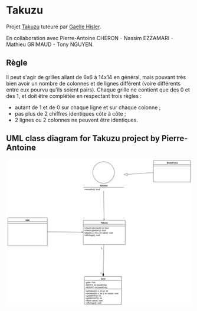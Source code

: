 # Takuzu
Projet <a href="https://fr.wikipedia.org/wiki/Takuzu">Takuzu</a> tuteuré par <a href="http://www.lirmm.fr/~hisler/">Gaëlle Hisler</a>.

En collaboration avec Pierre-Antoine CHERON - Nassim EZZAMARI - Mathieu GRIMAUD - Tony NGUYEN.


<h2>Règle</h2>

<p>
	Il peut s'agir de grilles allant de 6x6 à 14x14 en général, mais pouvant très bien avoir un nombre de colonnes et de lignes différent (voire différents entre eux pourvu qu'ils soient pairs). Chaque grille ne contient que des 0 et des 1, et doit être complétée en respectant trois règles :
</p>

<ul>
	<li>autant de 1 et de 0 sur chaque ligne et sur chaque colonne&nbsp;;</li>
	<li>pas plus de 2 chiffres identiques côte à côte&nbsp;;</li>
	<li>2 lignes ou 2 colonnes ne peuvent être identiques.</li>
</ul>

<h2>UML class diagram for Takuzu project by Pierre-Antoine</h2>

<img src="./Takuzu/Ressources/Main3.svg" alt="UML class diagram for Takuzu project by Pierre-Antoine">
